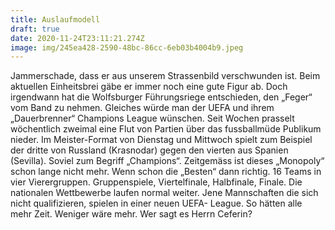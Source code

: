 ```yaml
---
title: Auslaufmodell
draft: true
date: 2020-11-24T23:11:21.274Z
image: img/245ea428-2590-48bc-86cc-6eb03b4004b9.jpeg
---
```

Jammerschade, dass er aus unserem Strassenbild verschwunden ist. Beim aktuellen Einheitsbrei gäbe er immer noch eine gute Figur ab. Doch irgendwann hat die Wolfsburger Führungsriege entschieden, den „Feger“ vom Band zu nehmen. Gleiches würde man der UEFA und ihrem „Dauerbrenner“ Champions  League wünschen. Seit Wochen prasselt wöchentlich zweimal eine Flut von Partien über das fussballmüde Publikum nieder. Im Meister-Format von Dienstag und Mittwoch spielt zum Beispiel der dritte von Russland (Krasnodar) gegen den vierten aus Spanien (Sevilla). Soviel zum Begriff „Champions“. Zeitgemäss ist dieses „Monopoly“ schon lange nicht mehr.  Wenn schon die „Besten“ dann richtig. 16 Teams in vier Vierergruppen. Gruppenspiele, Viertelfinale, Halbfinale, Finale. Die nationalen Wettbewerbe laufen normal weiter. Jene Mannschaften die sich nicht qualifizieren, spielen in einer neuen UEFA- League. So hätten alle mehr Zeit. Weniger wäre mehr. Wer sagt es Herrn Ceferin?
